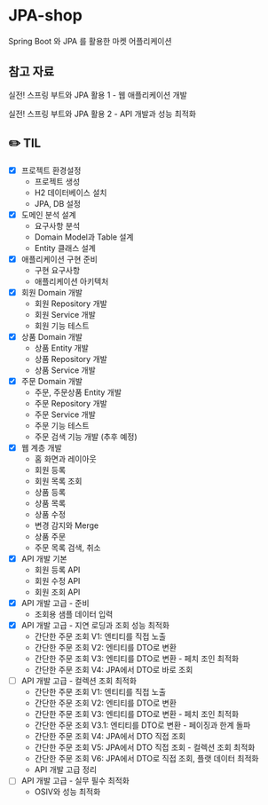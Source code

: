 # JPA-shop
Spring Boot 와 JPA 를 활용한 마켓 어플리케이션


## 참고 자료

실전! 스프링 부트와 JPA 활용 1 - 웹 애플리케이션 개발

실전! 스프링 부트와 JPA 활용 2 - API 개발과 성능 최적화



## ✏️ TIL

- [x]  프로젝트 환경설정
    - 프로젝트 생성
    - H2 데이터베이스 설치
    - JPA, DB 설정
- [x]  도메인 분석 설계
    - 요구사항 분석
    - Domain Model과 Table 설계
    - Entity 클래스 설계
- [x]  애플리케이션 구현 준비
    - 구현 요구사항
    - 애플리케이션 아키텍처
- [x]  회원 Domain 개발
    - 회원 Repository 개발
    - 회원 Service 개발
    - 회원 기능 테스트
- [x]  상품 Domain 개발
    - 상품 Entity 개발
    - 상품 Repository 개발
    - 상품 Service 개발
- [x]  주문 Domain 개발
    - 주문, 주문상품 Entity 개발
    - 주문 Repository 개발
    - 주문 Service 개발
    - 주문 기능 테스트
    - 주문 검색 기능 개발 (추후 예정)
- [x]  웹 계층 개발
    - 홈 화면과 레이아웃
    - 회원 등록
    - 회원 목록 조회
    - 상품 등록
    - 상품 목록
    - 상품 수정
    - 변경 감지와 Merge
    - 상품 주문
    - 주문 목록 검색, 취소
- [x]  API 개발 기본
    - 회원 등록 API
    - 회원 수정 API
    - 회원 조회 API
- [x]  API 개발 고급 - 준비
    - 조회용 샘플 데이터 입력
- [x]  API 개발 고급 - 지연 로딩과 조회 성능 최적화
    - 간단한 주문 조회 V1: 엔티티를 직접 노출
    - 간단한 주문 조회 V2: 엔티티를 DTO로 변환
    - 간단한 주문 조회 V3: 엔티티를 DTO로 변환 - 페치 조인 최적화
    - 간단한 주문 조회 V4: JPA에서 DTO로 바로 조회
- [ ]  API 개발 고급 - 컬렉션 조회 최적화
    - 간단한 주문 조회 V1: 엔티티를 직접 노출
    - 간단한 주문 조회 V2: 엔티티를 DTO로 변환
    - 간단한 주문 조회 V3: 엔티티를 DTO로 변환 - 페치 조인 최적화
    - 간단한 주문 조회 V3.1: 엔티티를 DTO로 변환 - 페이징과 한계 돌파
    - 간단한 주문 조회 V4: JPA에서 DTO 직접 조회
    - 간단한 주문 조회 V5: JPA에서 DTO 직접 조회 - 컬렉션 조회 최적화
    - 간단한 주문 조회 V6: JPA에서 DTO로 직접 조회, 플랫 데이터 최적화
    - API 개발 고급 정리
- [ ]  API 개발 고급 - 실무 필수 최적화
    - OSIV와 성능 최적화

